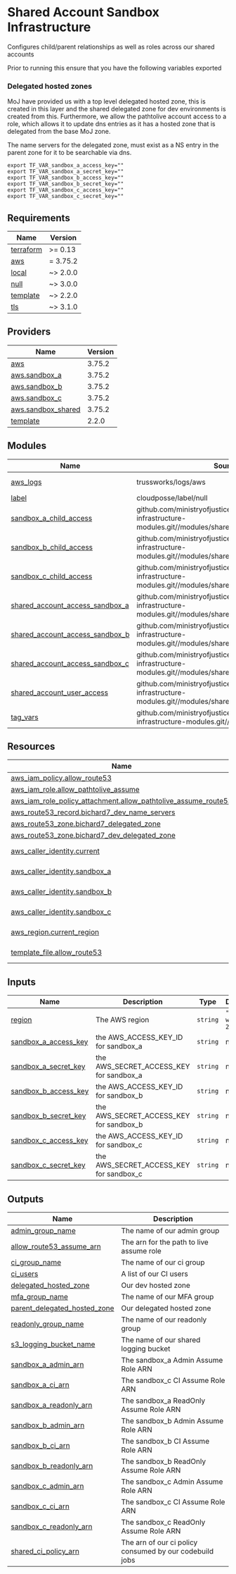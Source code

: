 # Shared Account Sandbox Infrastructure

Configures child/parent relationships as well as roles across our shared accounts

Prior to running this ensure that you have the following variables exported

### Delegated hosted zones

MoJ have provided us with a top level delegated hosted zone, this is created in
this layer and the shared delegated zone for dev environments is created from this.
Furthermore, we allow the pathtolive account access to a role, which allows it to update dns
entries as it has a hosted zone that is delegated from the base MoJ zone.

The name servers for the delegated zone, must exist as a NS entry in the parent zone for it
to be searchable via dns.

```shell
export TF_VAR_sandbox_a_access_key=""
export TF_VAR_sandbox_a_secret_key=""
export TF_VAR_sandbox_b_access_key=""
export TF_VAR_sandbox_b_secret_key=""
export TF_VAR_sandbox_c_access_key=""
export TF_VAR_sandbox_c_secret_key=""
```

<!-- BEGIN_TF_DOCS -->
## Requirements

| Name | Version |
|------|---------|
| <a name="requirement_terraform"></a> [terraform](#requirement\_terraform) | >= 0.13 |
| <a name="requirement_aws"></a> [aws](#requirement\_aws) | = 3.75.2 |
| <a name="requirement_local"></a> [local](#requirement\_local) | ~> 2.0.0 |
| <a name="requirement_null"></a> [null](#requirement\_null) | ~> 3.0.0 |
| <a name="requirement_template"></a> [template](#requirement\_template) | ~> 2.2.0 |
| <a name="requirement_tls"></a> [tls](#requirement\_tls) | ~> 3.1.0 |

## Providers

| Name | Version |
|------|---------|
| <a name="provider_aws"></a> [aws](#provider\_aws) | 3.75.2 |
| <a name="provider_aws.sandbox_a"></a> [aws.sandbox\_a](#provider\_aws.sandbox\_a) | 3.75.2 |
| <a name="provider_aws.sandbox_b"></a> [aws.sandbox\_b](#provider\_aws.sandbox\_b) | 3.75.2 |
| <a name="provider_aws.sandbox_c"></a> [aws.sandbox\_c](#provider\_aws.sandbox\_c) | 3.75.2 |
| <a name="provider_aws.sandbox_shared"></a> [aws.sandbox\_shared](#provider\_aws.sandbox\_shared) | 3.75.2 |
| <a name="provider_template"></a> [template](#provider\_template) | 2.2.0 |

## Modules

| Name | Source | Version |
|------|--------|---------|
| <a name="module_aws_logs"></a> [aws\_logs](#module\_aws\_logs) | trussworks/logs/aws | ~> 10.3.0  |
| <a name="module_label"></a> [label](#module\_label) | cloudposse/label/null | 0.24.1 |
| <a name="module_sandbox_a_child_access"></a> [sandbox\_a\_child\_access](#module\_sandbox\_a\_child\_access) | github.com/ministryofjustice/bichard7-next-infrastructure-modules.git//modules/shared_account_child_access | n/a |
| <a name="module_sandbox_b_child_access"></a> [sandbox\_b\_child\_access](#module\_sandbox\_b\_child\_access) | github.com/ministryofjustice/bichard7-next-infrastructure-modules.git//modules/shared_account_child_access | n/a |
| <a name="module_sandbox_c_child_access"></a> [sandbox\_c\_child\_access](#module\_sandbox\_c\_child\_access) | github.com/ministryofjustice/bichard7-next-infrastructure-modules.git//modules/shared_account_child_access | n/a |
| <a name="module_shared_account_access_sandbox_a"></a> [shared\_account\_access\_sandbox\_a](#module\_shared\_account\_access\_sandbox\_a) | github.com/ministryofjustice/bichard7-next-infrastructure-modules.git//modules/shared_account_parent_access | n/a |
| <a name="module_shared_account_access_sandbox_b"></a> [shared\_account\_access\_sandbox\_b](#module\_shared\_account\_access\_sandbox\_b) | github.com/ministryofjustice/bichard7-next-infrastructure-modules.git//modules/shared_account_parent_access | n/a |
| <a name="module_shared_account_access_sandbox_c"></a> [shared\_account\_access\_sandbox\_c](#module\_shared\_account\_access\_sandbox\_c) | github.com/ministryofjustice/bichard7-next-infrastructure-modules.git//modules/shared_account_parent_access | n/a |
| <a name="module_shared_account_user_access"></a> [shared\_account\_user\_access](#module\_shared\_account\_user\_access) | github.com/ministryofjustice/bichard7-next-infrastructure-modules.git//modules/shared_account_parent | n/a |
| <a name="module_tag_vars"></a> [tag\_vars](#module\_tag\_vars) | github.com/ministryofjustice/bichard7-next-infrastructure-modules.git//modules/tag_vars | n/a |

## Resources

| Name | Type |
|------|------|
| [aws_iam_policy.allow_route53](https://registry.terraform.io/providers/hashicorp/aws/3.75.2/docs/resources/iam_policy) | resource |
| [aws_iam_role.allow_pathtolive_assume](https://registry.terraform.io/providers/hashicorp/aws/3.75.2/docs/resources/iam_role) | resource |
| [aws_iam_role_policy_attachment.allow_pathtolive_assume_route53](https://registry.terraform.io/providers/hashicorp/aws/3.75.2/docs/resources/iam_role_policy_attachment) | resource |
| [aws_route53_record.bichard7_dev_name_servers](https://registry.terraform.io/providers/hashicorp/aws/3.75.2/docs/resources/route53_record) | resource |
| [aws_route53_zone.bichard7_delegated_zone](https://registry.terraform.io/providers/hashicorp/aws/3.75.2/docs/resources/route53_zone) | resource |
| [aws_route53_zone.bichard7_dev_delegated_zone](https://registry.terraform.io/providers/hashicorp/aws/3.75.2/docs/resources/route53_zone) | resource |
| [aws_caller_identity.current](https://registry.terraform.io/providers/hashicorp/aws/3.75.2/docs/data-sources/caller_identity) | data source |
| [aws_caller_identity.sandbox_a](https://registry.terraform.io/providers/hashicorp/aws/3.75.2/docs/data-sources/caller_identity) | data source |
| [aws_caller_identity.sandbox_b](https://registry.terraform.io/providers/hashicorp/aws/3.75.2/docs/data-sources/caller_identity) | data source |
| [aws_caller_identity.sandbox_c](https://registry.terraform.io/providers/hashicorp/aws/3.75.2/docs/data-sources/caller_identity) | data source |
| [aws_region.current_region](https://registry.terraform.io/providers/hashicorp/aws/3.75.2/docs/data-sources/region) | data source |
| [template_file.allow_route53](https://registry.terraform.io/providers/hashicorp/template/latest/docs/data-sources/file) | data source |

## Inputs

| Name | Description | Type | Default | Required |
|------|-------------|------|---------|:--------:|
| <a name="input_region"></a> [region](#input\_region) | The AWS region | `string` | `"eu-west-2"` | no |
| <a name="input_sandbox_a_access_key"></a> [sandbox\_a\_access\_key](#input\_sandbox\_a\_access\_key) | the AWS\_ACCESS\_KEY\_ID for sandbox\_a | `string` | n/a | yes |
| <a name="input_sandbox_a_secret_key"></a> [sandbox\_a\_secret\_key](#input\_sandbox\_a\_secret\_key) | the AWS\_SECRET\_ACCESS\_KEY for sandbox\_a | `string` | n/a | yes |
| <a name="input_sandbox_b_access_key"></a> [sandbox\_b\_access\_key](#input\_sandbox\_b\_access\_key) | the AWS\_ACCESS\_KEY\_ID for sandbox\_b | `string` | n/a | yes |
| <a name="input_sandbox_b_secret_key"></a> [sandbox\_b\_secret\_key](#input\_sandbox\_b\_secret\_key) | the AWS\_SECRET\_ACCESS\_KEY for sandbox\_b | `string` | n/a | yes |
| <a name="input_sandbox_c_access_key"></a> [sandbox\_c\_access\_key](#input\_sandbox\_c\_access\_key) | the AWS\_ACCESS\_KEY\_ID for sandbox\_c | `string` | n/a | yes |
| <a name="input_sandbox_c_secret_key"></a> [sandbox\_c\_secret\_key](#input\_sandbox\_c\_secret\_key) | the AWS\_SECRET\_ACCESS\_KEY for sandbox\_c | `string` | n/a | yes |

## Outputs

| Name | Description |
|------|-------------|
| <a name="output_admin_group_name"></a> [admin\_group\_name](#output\_admin\_group\_name) | The name of our admin group |
| <a name="output_allow_route53_assume_arn"></a> [allow\_route53\_assume\_arn](#output\_allow\_route53\_assume\_arn) | The arn for the path to live assume role |
| <a name="output_ci_group_name"></a> [ci\_group\_name](#output\_ci\_group\_name) | The name of our ci group |
| <a name="output_ci_users"></a> [ci\_users](#output\_ci\_users) | A list of our CI users |
| <a name="output_delegated_hosted_zone"></a> [delegated\_hosted\_zone](#output\_delegated\_hosted\_zone) | Our dev hosted zone |
| <a name="output_mfa_group_name"></a> [mfa\_group\_name](#output\_mfa\_group\_name) | The name of our MFA group |
| <a name="output_parent_delegated_hosted_zone"></a> [parent\_delegated\_hosted\_zone](#output\_parent\_delegated\_hosted\_zone) | Our delegated hosted zone |
| <a name="output_readonly_group_name"></a> [readonly\_group\_name](#output\_readonly\_group\_name) | The name of our readonly group |
| <a name="output_s3_logging_bucket_name"></a> [s3\_logging\_bucket\_name](#output\_s3\_logging\_bucket\_name) | The name of our shared logging bucket |
| <a name="output_sandbox_a_admin_arn"></a> [sandbox\_a\_admin\_arn](#output\_sandbox\_a\_admin\_arn) | The sandbox\_a Admin Assume Role ARN |
| <a name="output_sandbox_a_ci_arn"></a> [sandbox\_a\_ci\_arn](#output\_sandbox\_a\_ci\_arn) | The sandbox\_c CI Assume Role ARN |
| <a name="output_sandbox_a_readonly_arn"></a> [sandbox\_a\_readonly\_arn](#output\_sandbox\_a\_readonly\_arn) | The sandbox\_a ReadOnly Assume Role ARN |
| <a name="output_sandbox_b_admin_arn"></a> [sandbox\_b\_admin\_arn](#output\_sandbox\_b\_admin\_arn) | The sandbox\_b Admin Assume Role ARN |
| <a name="output_sandbox_b_ci_arn"></a> [sandbox\_b\_ci\_arn](#output\_sandbox\_b\_ci\_arn) | The sandbox\_b CI Assume Role ARN |
| <a name="output_sandbox_b_readonly_arn"></a> [sandbox\_b\_readonly\_arn](#output\_sandbox\_b\_readonly\_arn) | The sandbox\_b ReadOnly Assume Role ARN |
| <a name="output_sandbox_c_admin_arn"></a> [sandbox\_c\_admin\_arn](#output\_sandbox\_c\_admin\_arn) | The sandbox\_c Admin Assume Role ARN |
| <a name="output_sandbox_c_ci_arn"></a> [sandbox\_c\_ci\_arn](#output\_sandbox\_c\_ci\_arn) | The sandbox\_c CI Assume Role ARN |
| <a name="output_sandbox_c_readonly_arn"></a> [sandbox\_c\_readonly\_arn](#output\_sandbox\_c\_readonly\_arn) | The sandbox\_c ReadOnly Assume Role ARN |
| <a name="output_shared_ci_policy_arn"></a> [shared\_ci\_policy\_arn](#output\_shared\_ci\_policy\_arn) | The arn of our ci policy consumed by our codebuild jobs |
<!-- END_TF_DOCS -->
